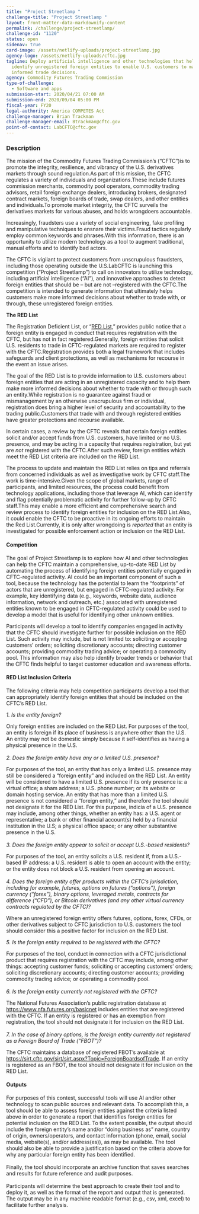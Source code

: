 ```yaml
---
title: "Project Streetlamp "
challenge-title: "Project Streetlamp "
layout: front-matter-data-markdownify-content
permalink: /challenge/project-streetlamp/
challenge-id: "1120"
status: open
sidenav: true
card-image: /assets/netlify-uploads/project-streetlamp.jpg
agency-logo: /assets/netlify-uploads/cftc.jpg
tagline: Deploy artificial intelligence and other technologies that help CFTC
  identify unregistered foreign entities to enable U.S. customers to make more
  informed trade decisions.
agency: Commodity Futures Trading Commission
type-of-challenge:
  - Software and apps
submission-start: 2020/04/21 07:00 AM
submission-end: 2020/09/04 05:00 PM
fiscal-year: FY20
legal-authority: America COMPETES Act
challenge-manager: Brian Trackman
challenge-manager-email: Btrackman@cftc.gov
point-of-contact: LabCFTC@cftc.gov
---
```

### Description

The mission of the Commodity Futures Trading Commission’s (“CFTC”)is to promote the integrity, resilience, and vibrancy of the U.S. derivatives markets through sound regulation.As part of this mission, the CFTC regulates a variety of individuals and organizations.These include futures commission merchants, commodity pool operators, commodity trading advisors, retail foreign exchange dealers, introducing brokers, designated contract markets, foreign boards of trade, swap dealers, and other entities and individuals.To promote market integrity, the CFTC surveils the derivatives markets for various abuses, and holds wrongdoers accountable.

Increasingly, fraudsters use a variety of social engineering, fake profiling and manipulative techniques to ensnare their victims.Fraud tactics regularly employ common keywords and phrases.With this information, there is an opportunity to utilize modern technology as a tool to augment traditional, manual efforts and to identify bad actors.

The CFTC is vigilant to protect customers from unscrupulous fraudsters, including those operating outside the U.S.LabCFTC is launching this competition (“Project Streetlamp”) to call on innovators to utilize technology, including artificial intelligence (“AI”), and innovative approaches to detect foreign entities that should be – but are not –registered with the CFTC.The competition is intended to generate information that ultimately helps customers make more informed decisions about whether to trade with, or through, these unregistered foreign entities.

**The RED List**

The Registration Deficient List, or “[RED List](https://www.cftc.gov/ConsumerProtection/Resources/Check/redlist.htm),” provides public notice that a foreign entity is engaged in conduct that requires registration with the CFTC, but has not in fact registered.Generally, foreign entities that solicit U.S. residents to trade in CFTC-regulated markets are required to register with the CFTC.Registration provides both a legal framework that includes safeguards and client protections, as well as mechanisms for recourse in the event an issue arises.

The goal of the RED List is to provide information to U.S. customers about foreign entities that are acting in an unregistered capacity and to help them make more informed decisions about whether to trade with or through such an entity.While registration is no guarantee against fraud or mismanagement by an otherwise unscrupulous firm or individual, registration does bring a higher level of security and accountability to the trading public.Customers that trade with and through registered entities have greater protections and recourse available.

In certain cases, a review by the CFTC reveals that certain foreign entities solicit and/or accept funds from U.S. customers, have limited or no U.S. presence, and may be acting in a capacity that requires registration, but yet are *not* registered with the CFTC.After such review, foreign entities which meet the RED List criteria are included on the RED List.

The process to update and maintain the RED List relies on tips and referrals from concerned individuals as well as investigative work by CFTC staff.The work is time-intensive.Given the scope of global markets, range of participants, and limited resources, the process could benefit from technology applications, including those that leverage AI, which can identify and flag potentially problematic activity for further follow-up by CFTC staff.This may enable a more efficient and comprehensive search and review process to identify foreign entities for inclusion on the RED List.Also, it could enable the CFTC to be proactive in its ongoing efforts to maintain the Red List.Currently, it is only after wrongdoing is *reported* that an entity is investigated for possible enforcement action or inclusion on the RED List.

#### Competition

The goal of Project Streetlamp is to explore how AI and other technologies can help the CFTC maintain a comprehensive, up-to-date RED List by automating the process of identifying foreign entities potentially engaged in CFTC-regulated activity. AI could be an important component of such a tool, because the technology has the potential to learn the “footprints” of actors that are unregistered, but engaged in CFTC-regulated activity. For example, key identifying data (e.g., keywords, website data, audience information, network and outreach, etc.) associated with unregistered entities known to be engaged in CFTC-regulated activity could be used to develop a model that is useful for identifying other unknown entities.

Participants will develop a tool to identify companies engaged in activity that the CFTC should investigate further for possible inclusion on the RED List. Such activity may include, but is not limited to: soliciting or accepting customers’ orders; soliciting discretionary accounts; directing customer accounts; providing commodity trading advice; or operating a commodity pool. This information may also help identify broader trends or behavior that the CFTC finds helpful to target customer education and awareness efforts.

#### RED List Inclusion Criteria

The following criteria may help competition participants develop a tool that can appropriately identify foreign entities that should be included on the CFTC’s RED List.

*1.  Is the entity foreign?*

Only foreign entities are included on the RED List. For purposes of the tool, an entity is foreign if its place of business is anywhere other than the U.S. An entity may not be domestic simply because it self-identifies as having a physical presence in the U.S.\
\
*2.  Does the foreign entity have any or a limited U.S. presence?*

For purposes of the tool, an entity that has only a limited U.S. presence may still be considered a “foreign entity” and included on the RED List. An entity will be considered to have a limited U.S. presence if its only presence is: a virtual office; a sham address; a U.S. phone number; or its website or domain hosting service. An entity that has more than a limited U.S. presence is not considered a “foreign entity,” and therefore the tool should not designate it for the RED List. For this purpose, indicia of a U.S. presence may include, among other things, whether an entity has: a U.S. agent or representative; a bank or other financial account(s) held by a financial institution in the U.S; a physical office space; or any other substantive presence in the U.S.\
\
*3.  Does the foreign entity appear to solicit or accept U.S.-based residents?*

For purposes of the tool, an entity solicits a U.S. resident if, from a U.S.-based IP address: a U.S. resident is able to open an account with the entity; or the entity does not block a U.S. resident from opening an account.\
\
*4.  Does the foreign entity offer products within the CFTC’s jurisdiction, including for example, futures, options on futures (“options”), foreign currency (“forex”), binary options, leveraged metals, contracts for difference (“CFD”), or Bitcoin derivatives (and any other virtual currency contracts regulated by the CFTC)?*

Where an unregistered foreign entity offers futures, options, forex, CFDs, or other derivatives subject to CFTC jurisdiction to U.S. customers the tool should consider this a positive factor for inclusion on the RED List.

*5.  Is the foreign entity required to be registered with the CFTC?*

For purposes of the tool, conduct in connection with a CFTC jurisdictional product that requires registration with the CFTC may include, among other things: accepting customer funds; soliciting or accepting customers’ orders; soliciting discretionary accounts; directing customer accounts; providing commodity trading advice; or operating a commodity pool.\
\
*6.  Is the foreign entity currently not registered with the CFTC?*

The National Futures Association’s public registration database at <https://www.nfa.futures.org/basicnet> includes entities that are registered with the CFTC. If an entity is registered or has an exemption from registration, the tool should not designate it for inclusion on the RED List.\
\
*7.  In the case of binary options, is the foreign entity currently not registered as a Foreign Board of Trade (“FBOT”)?*

The CFTC maintains a database of registered FBOT’s available at <https://sirt.cftc.gov/sirt/sirt.aspx?Topic=ForeignBoardsofTrade>. If an entity is registered as an FBOT, the tool should not designate it for inclusion on the RED List.

#### Outputs

For purposes of this contest, successful tools will use AI and/or other technology to scan public sources and relevant data. To accomplish this, a tool should be able to assess foreign entities against the criteria listed above in order to generate a report that identifies foreign entities for potential inclusion on the RED List. To the extent possible, the output should include the foreign entity’s name and/or “doing business as” name, country of origin, owners/operators, and contact information (phone, email, social media, website(s), and/or address(es)), as may be available. The tool should also be able to provide a justification based on the criteria above for why any particular foreign entity has been identified.\
\
Finally, the tool should incorporate an archive function that saves searches and results for future reference and audit purposes.\
\
Participants will determine the best approach to create their tool and to deploy it, as well as the format of the report and output that is generated. The output may be in any machine readable format (e.g., csv, xml, excel) to facilitate further analysis.